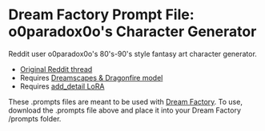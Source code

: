 # Dream Factory Prompt File: o0paradox0o's Character Generator
Reddit user o0paradox0o's 80's-90's style fantasy art character generator.

 * [Original Reddit thread](https://www.reddit.com/r/StableDiffusion/comments/13g1g8p/80s90s_fantasy_art_character_generator_w_dynamic/)
 * Requires [Dreamscapes & Dragonfire model](https://civitai.com/models/50294/dreamscapes-and-dragonfire-dnw-30)
 * Requires [add_detail LoRA](https://civitai.com/models/58390)

These .prompts files are meant to be used with [Dream Factory](https://github.com/rbbrdckybk/dream-factory). To use, download the .prompts file above and place it into your Dream Factory /prompts folder.

